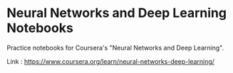 # Neural Networks and Deep Learning Notebooks

Practice notebooks for Coursera's "Neural Networks and Deep Learning".

Link : https://www.coursera.org/learn/neural-networks-deep-learning/
